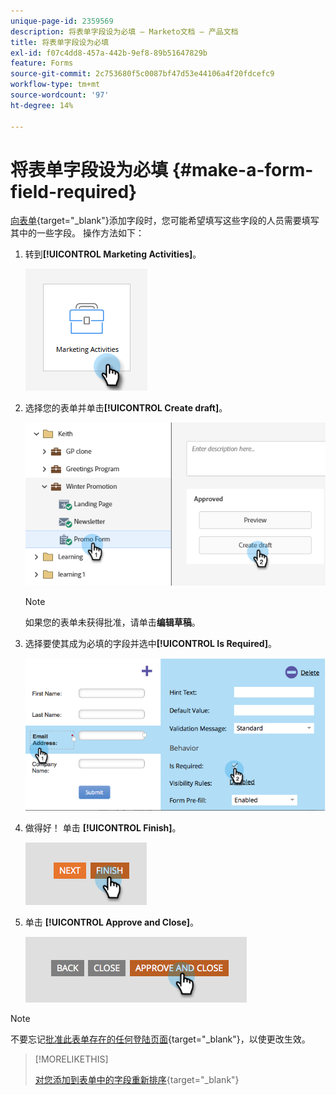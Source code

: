 ```yaml
---
unique-page-id: 2359569
description: 将表单字段设为必填 — Marketo文档 — 产品文档
title: 将表单字段设为必填
exl-id: f07c4dd8-457a-442b-9ef8-89b51647829b
feature: Forms
source-git-commit: 2c753680f5c0087bf47d53e44106a4f20fdcefc9
workflow-type: tm+mt
source-wordcount: '97'
ht-degree: 14%

---
```


# 将表单字段设为必填 {#make-a-form-field-required}

[向表单](/help/marketo/product-docs/demand-generation/forms/creating-a-form/add-a-field-to-a-form.md){target="_blank"}添加字段时，您可能希望填写这些字段的人员需要填写其中的一些字段。 操作方法如下：

1. 转到&#x200B;**[!UICONTROL Marketing Activities]**。

   ![](assets/make-a-form-field-required-1.png)

1. 选择您的表单并单击&#x200B;**[!UICONTROL Create draft]**。

   ![](assets/make-a-form-field-required-2.png)

   >[!NOTE]
   >
   >如果您的表单未获得批准，请单击&#x200B;**编辑草稿**。

1. 选择要使其成为必填的字段并选中&#x200B;**[!UICONTROL Is Required]**。

   ![](assets/make-a-form-field-required-3.png)

1. 做得好！ 单击 **[!UICONTROL Finish]**。

   ![](assets/make-a-form-field-required-4.png)

1. 单击 **[!UICONTROL Approve and Close]**。

   ![](assets/make-a-form-field-required-5.png)

>[!NOTE]
>
>不要忘记[批准此表单存在的任何登陆页面](/help/marketo/product-docs/demand-generation/landing-pages/understanding-landing-pages/approve-unapprove-or-delete-a-landing-page.md){target="_blank"}，以使更改生效。

>[!MORELIKETHIS]
>
>[对您添加到表单中的字段重新排序](/help/marketo/product-docs/demand-generation/forms/form-fields/reorder-fields-in-a-form.md){target="_blank"}
